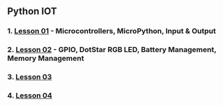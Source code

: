 ## Python IOT
### 1. [Lesson 01](lesson01/index.md) - Microcontrollers, MicroPython, Input & Output
### 2. [Lesson 02](lesson02/index.md) - GPIO, DotStar RGB LED, Battery Management, Memory Management
### 3. [Lesson 03](lesson03/index.md)
### 4. [Lesson 04](lesson04/index.md)
